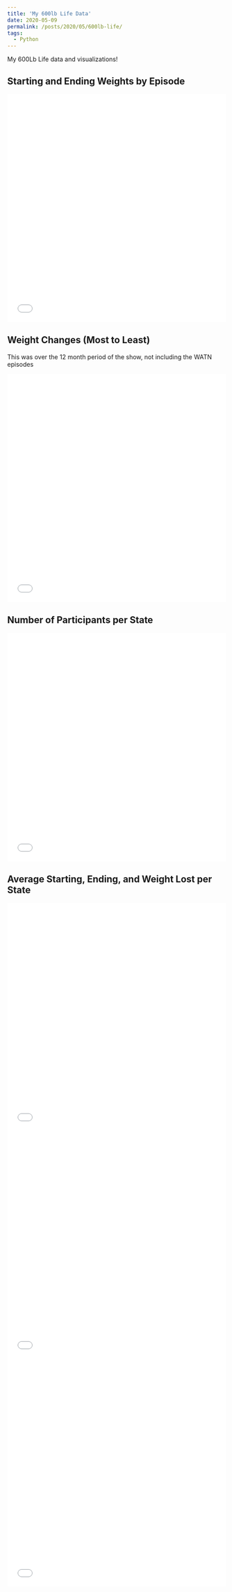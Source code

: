 ```yaml
---
title: 'My 600lb Life Data'
date: 2020-05-09
permalink: /posts/2020/05/600lb-life/
tags:
  - Python
---
```

My 600Lb Life data and visualizations!

## Starting and Ending Weights by Episode

<iframe id="igraph" scrolling="no" style="border:none;" seamless="seamless" src="../../../../images/600lb_life/non_sorted.html" height="525" width="100%"></iframe>

## Weight Changes (Most to Least) 
This was over the 12 month period of the show, not including the WATN episodes
<iframe id="igraph" scrolling="no" style="border:none;" seamless="seamless" src="../../../../images/600lb_life/weight_changes.html" height="525" width="100%"></iframe>

## Number of Participants per State
<iframe id="igraph" scrolling="no" style="border:none;" seamless="seamless" src="../../../../images/600lb_life/Participants_per_state.html" height="525" width="100%"></iframe>

## Average Starting, Ending, and Weight Lost per State
<iframe id="igraph" scrolling="no" style="border:none;" seamless="seamless" src="../../../../images/600lb_life/Starting_Weight_Per_State.html" height="525" width="100%"></iframe>
<iframe id="igraph" scrolling="no" style="border:none;" seamless="seamless" src="../../../../images/600lb_life/Ending_Weight_Per_State.html" height="525" width="100%"></iframe>
<iframe id="igraph" scrolling="no" style="border:none;" seamless="seamless" src="../../../../images/600lb_life/Average_Weight_Lost_Per_State.html" height="525" width="100%"></iframe>
